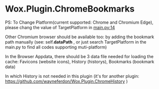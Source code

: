 # Wox.Plugin.ChromeBookmarks
PS: To Change Platform(current supported: Chrome and Chromium Edge), please chang the value of TargetPlatform in <main.py:14>

Other Chromium browser should be available too: by adding the bookmark path manually (see: self.__dataPath__ , or just search TargetPlatform in the main.py to find all codes supporting muti-platform)

In the Browser Appdata, there should be 3 data file needed for loading the cache: Favicons (website icons), History (historys), Bookmarks (bookmark data)

In which History is not needed in this plugin (it's for another plugin: https://github.com/wayneferdon/Wox.Plugin.ChromeHistory )
